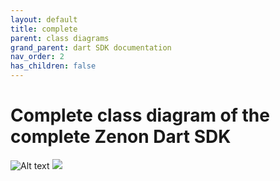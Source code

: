 ```yaml
---
layout: default
title: complete
parent: class diagrams
grand_parent: dart SDK documentation
nav_order: 2
has_children: false
---
```

# Complete class diagram of the complete Zenon Dart SDK

![Alt text](./svg/complete.svg)
<img src="./complete.svg">